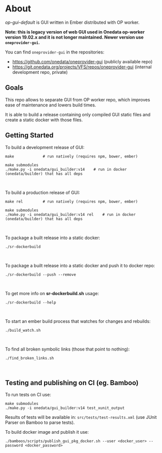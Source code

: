 About
=====

*op-gui-default* is GUI written in Ember distributed with OP worker.

**Note: this is legacy version of web GUI used in Onedata op-worker version 19.02.x
and it is not longer maintained. Newer version use `oneprovider-gui`.**

You can find `oneprovider-gui` in the repositories:
- https://github.com/onedata/oneprovider-gui (publicly available repo)
- https://git.onedata.org/projects/VFS/repos/oneprovider-gui (internal development repo, private)

Goals
-----

This repo allows to separate GUI from OP worker repo, which improves
ease of maintenance and lowers build times.

It is able to build a release containing only compiled GUI static files
and create a static docker with those files.

Getting Started
---------------

To build a development release of GUI:

```
make             # run natively (requires npm, bower, ember)
```
```
make submodules
./make.py -i onedata/gui_builder:v14    # run in docker (onedata/builder) that has all deps
```
<br />

To build a production release of GUI:

```
make rel         # run natively (requires npm, bower, ember)
```
```
make submodules
./make.py -i onedata/gui_builder:v14 rel    # run in docker (onedata/builder) that has all deps
```
<br />

To package a built release into a static docker:

```
./sr-dockerbuild
```
<br />

To package a built release into a static docker and
push it to docker repo:

```
./sr-dockerbuild --push --remove
```
<br />

To get more info on ****sr-dockerbuild.sh**** usage:

```
./sr-dockerbuild --help
```
<br />

To start an ember build process that watches for changes and rebuilds:

```
./build_watch.sh
```
<br />

To find all broken symbolic links (those that point to nothing):

```
./find_broken_links.sh
```
<br />

Testing and publishing on CI (eg. Bamboo)
-----------------------------------------

To run tests on CI use:

```
make submodules
./make.py -i onedata/gui_builder:v14 test_xunit_output
```

Results of tests will be available in: `src/tests/test-results.xml` (use JUnit Parser
on Bamboo to parse tests).

To build docker image and publish it use:

```
./bamboos/scripts/publish_gui_pkg_docker.sh --user <docker_user> --password <docker_password>
```